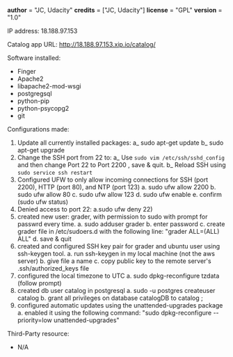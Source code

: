 
__author__ = "JC, Udacity" 
__credits__ = ["JC, Udacity"] 
__license__ = "GPL" 
__version__ = "1.0" 

IP address: 18.188.97.153 

Catalog app URL: http://18.188.97.153.xip.io/catalog/ 

Software installed: 
- Finger 
- Apache2 
- libapache2-mod-wsgi 
- postgregsql 
- python-pip 
- python-psycopg2 
- git 

Configurations made: 

1. Update all currently installed packages: 
	a_ sudo apt-get update 
	b_ sudo apt-get upgrade 
2. Change the SSH port from 22 to: 
	a_ Use `sudo vim /etc/ssh/sshd_config` and then change Port 22 to Port 2200 , save & quit. 
	b_ Reload SSH using `sudo service ssh restart` 
3. Configured UFW to only allow incoming connections for SSH (port 2200), HTTP (port 80), and NTP (port 123) 
	a. sudo ufw allow 2200 
	b. sudo ufw allow 80 
	c. sudo ufw allow 123 
	d. sudo ufw enable 
	e. confirm (sudo ufw status) 
4. Denied access to port 22: 
	a.sudo ufw deny 22) 
5. created new user: grader, with permission to sudo with prompt for passwrd every time. 
	a. sudo adduser grader 
	b. enter password 
	c. create grader file in /etc/sudoers.d with the following line: "grader ALL=(ALL) ALL" 
	d. save & quit 
6. created and configured SSH key pair for grader and ubuntu user using ssh-keygen tool. 
	a. run ssh-keygen in my local machine (not the aws server) 
	b. give file a name 
	c. copy public key to the remote server's .ssh/authorized_keys file 
7. configured the local timezone to UTC 
	a. sudo dpkg-reconfigure tzdata (follow prompt) 
8. created db user catalog in postgresql 
	a. sudo -u postgres createuser catalog 
	b. grant all privileges on database catalogDB to catalog ; 
9. configured automatic updates using the unattended-upgrades package
	a. enabled it using the following command: "sudo dpkg-reconfigure --priority=low unattended-upgrades" 

Third-Party resource: 

- N/A
